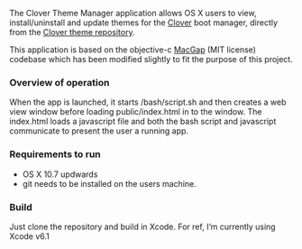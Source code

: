 The Clover Theme Manager application allows OS X users to view, install/uninstall and update themes for the [Clover](http://sourceforge.net/projects/cloverefiboot/) boot manager, directly from the [Clover theme repository](http://sourceforge.net/p/cloverefiboot/themes/ci/master/tree/).

This application is based on the objective-c [MacGap](https://github.com/MacGapProject/MacGap1) (MIT license) codebase which has been modified slightly to fit the purpose of this project.

### Overview of operation

When the app is launched, it starts /bash/script.sh and then creates a web view window before loading public/index.html in to the window. The index.html loads a javascript file and both the bash script and javascript communicate to present the user a running app.

### Requirements to run
* OS X 10.7 updwards
* git needs to be installed on the users machine.

### Build

Just clone the repository and build in Xcode.
For ref, I’m currently using Xcode v6.1